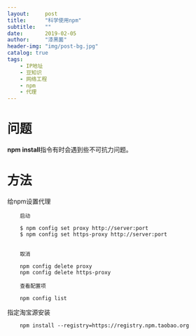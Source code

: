 ```yaml
---
layout:     post
title:      "科学使用npm"
subtitle:   ""
date:       2019-02-05
author:     "漆黑菌"
header-img: "img/post-bg.jpg"
catalog: true
tags:
    - IP地址
    - 豆知识
    - 网络工程
    - npm
    - 代理
---
```


# 问题
**npm install**指令有时会遇到些不可抗力问题。

# 方法
给npm设置代理

```
    启动

    $ npm config set proxy http://server:port
    $ npm config set https-proxy http://server:port
    
    
    取消
    
    npm config delete proxy
    npm config delete https-proxy

    查看配置项
    
    npm config list
```

指定淘宝源安装
```
    npm install --registry=https://registry.npm.taobao.org
```